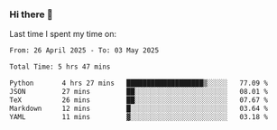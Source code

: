 ### Hi there 👋

<!--
**Grav1tum/Grav1tum** is a ✨ _special_ ✨ repository because its `README.md` (this file) appears on your GitHub profile.

Here are some ideas to get you started:

- 🔭 I’m currently working on ...
- 🌱 I’m currently learning ...
- 👯 I’m looking to collaborate on ...
- 🤔 I’m looking for help with ...
- 💬 Ask me about ...
- 📫 How to reach me: ...
- 😄 Pronouns: ...
- ⚡ Fun fact: ...
-->
Last time I spent my time on:
<!--START_SECTION:waka-->

```txt
From: 26 April 2025 - To: 03 May 2025

Total Time: 5 hrs 47 mins

Python       4 hrs 27 mins   ███████████████████▒░░░░░   77.09 %
JSON         27 mins         ██░░░░░░░░░░░░░░░░░░░░░░░   08.01 %
TeX          26 mins         ██░░░░░░░░░░░░░░░░░░░░░░░   07.67 %
Markdown     12 mins         █░░░░░░░░░░░░░░░░░░░░░░░░   03.64 %
YAML         11 mins         ▓░░░░░░░░░░░░░░░░░░░░░░░░   03.18 %
```

<!--END_SECTION:waka-->
